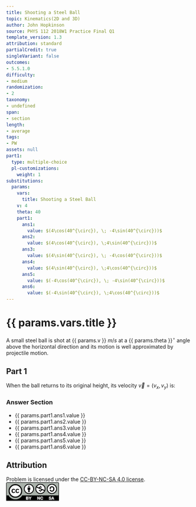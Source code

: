 ```yaml
---
title: Shooting a Steel Ball
topic: Kinematics(2D and 3D)
author: John Hopkinson
source: PHYS 112 2018W1 Practice Final Q1
template_version: 1.3
attribution: standard
partialCredit: true
singleVariant: false
outcomes:
- 5.5.1.0
difficulty:
- medium
randomization:
- 2
taxonomy:
- undefined
span:
- section
length:
- average
tags:
- PW
assets: null
part1:
  type: multiple-choice
  pl-customizations:
    weight: 1
substitutions:
  params:
    vars:
      title: Shooting a Steel Ball
    v: 4
    theta: 40
    part1:
      ans1:
        value: $(4\cos(40^{\circ}), \; -4\sin(40^{\circ}))$
      ans2:
        value: $(4\cos(40^{\circ}), \;4\sin(40^{\circ}))$
      ans3:
        value: $(4\sin(40^{\circ}), \; -4\cos(40^{\circ}))$
      ans4:
        value: $(4\sin(40^{\circ}), \;4\cos(40^{\circ}))$
      ans5:
        value: $(-4\cos(40^{\circ}), \; -4\sin(40^{\circ}))$
      ans6:
        value: $(-4\sin(40^{\circ}), \;4\cos(40^{\circ}))$
---
```

# {{ params.vars.title }}
A small steel ball is shot at {{ params.v }} $m/s$ at a {{ params.theta }}$^{\circ}$ angle above the horizontal direction and its motion is well approximated by projectile motion.

## Part 1

When the ball returns to its original height, its velocity $\overrightarrow{v} = (v_x, v_y)$ is:

### Answer Section

- {{ params.part1.ans1.value }}
- {{ params.part1.ans2.value }}
- {{ params.part1.ans3.value }}
- {{ params.part1.ans4.value }}
- {{ params.part1.ans5.value }}
- {{ params.part1.ans6.value }}

## Attribution

Problem is licensed under the [CC-BY-NC-SA 4.0 license](https://creativecommons.org/licenses/by-nc-sa/4.0/).<br> ![The Creative Commons 4.0 license requiring attribution-BY, non-commercial-NC, and share-alike-SA license.](https://raw.githubusercontent.com/firasm/bits/master/by-nc-sa.png)